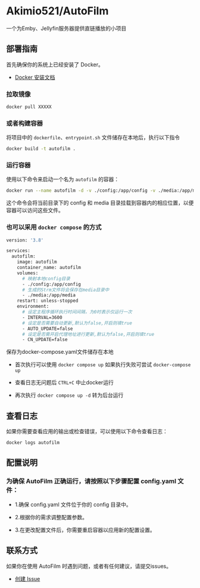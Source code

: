# Akimio521/AutoFilm

一个为Emby、Jellyfin服务器提供直链播放的小项目

## 部署指南

首先确保你的系统上已经安装了 Docker。

- [Docker 安装文档](https://docs.docker.com/engine/install/)

### 拉取镜像

```bash
docker pull XXXXX
```

### 或者构建容器

将项目中的 `dockerfile`、`entrypoint.sh` 文件储存在本地后，执行以下指令

```bash
docker build -t autofilm .
```

### 运行容器

使用以下命令来启动一个名为 `autofilm` 的容器：

```bash
docker run --name autofilm -d -v ./config:/app/config -v ./media:/app/media -e INTERVAL=3600 -e AUTO_UPDATE=false -e CN_UPDATE=false autofilm
```

这个命令会将当前目录下的 config 和 media 目录挂载到容器内的相应位置，以便容器可以访问这些文件。

### 也可以采用 `docker compose` 的方式

```bash
version: '3.8'

services:
  autofilm:
    image: autofilm
    container_name: autofilm
    volumes:
      # 映射本地config目录
      - ./config:/app/config
      # 生成的Strm文件将会保存在media目录中
      - ./media:/app/media
    restart: unless-stopped
    environment:
      # 设定主程序循环执行时间间隔，为0时表示仅运行一次
      - INTERVAL=3600
      # 设定是否需要自动更新,默认为false,开启则填true
      - AUTO_UPDATE=false
      # 设定是否需开启代理地址进行更新,默认为false,开启则填true
      - CN_UPDATE=false
```
保存为docker-compose.yaml文件储存在本地

- 首次执行可以使用 `docker compose up` 如果执行失败可尝试  `docker-compose up` 

- 查看日志无问题后 `CTRL+C` 中止docker运行

- 再次执行 `docker compose up -d` 转为后台运行


## 查看日志

如果你需要查看应用的输出或检查错误，可以使用以下命令查看日志：

```bash
docker logs autofilm
```
## 配置说明

### 为确保 AutoFilm 正确运行，请按照以下步骤配置 config.yaml 文件：

- 1.确保 config.yaml 文件位于你的 config 目录中。

- 2.根据你的需求调整配置参数。

- 3.在更改配置文件后，你需要重启容器以应用新的配置设置。

## 联系方式

如果你在使用 AutoFilm 时遇到问题，或者有任何建议，请提交issues。

- [创建 Issue](https://github.com/Akimio521/AutoFilm/issues)

